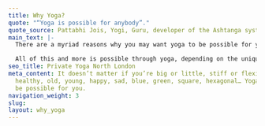 ```yaml
---
title: Why Yoga?
quote: "“Yoga is possible for anybody”."
quote_source: Pattabhi Jois, Yogi, Guru, developer of the Ashtanga system of Yoga
main_text: |-
  There are a myriad reasons why you may want yoga to be possible for you. The list is endless and very personal to each practitioner. Yoga can help increase fitness, strength, flexibility, agility and maintain the health of your body. It can assist with injury rehabilitation. It can provide a sense of calm and nurturing whilst offering a different way of connecting with and learning about your body and yourself. It can also help build confidence and self-esteem as the various postures become more within reach. Through practicing yoga, the seemingly impossible may become possible, or some other lesson may be learnt instead.

  All of this and more is possible through yoga, depending on the unique set of traits and circumstances that you bring. There is no right or wrong. Private Yoga lessons are a great way to get individualised yoga tuition to meet your unique needs.
seo_title: Private Yoga North London
meta_content: It doesn’t matter if you’re big or little, stiff or flexible, injured,
  healthy, old, young, happy, sad, blue, green, square, hexagonal… Yoga can still
  be possible for you.
navigation_weight: 3
slug: 
layout: why_yoga
---
```


